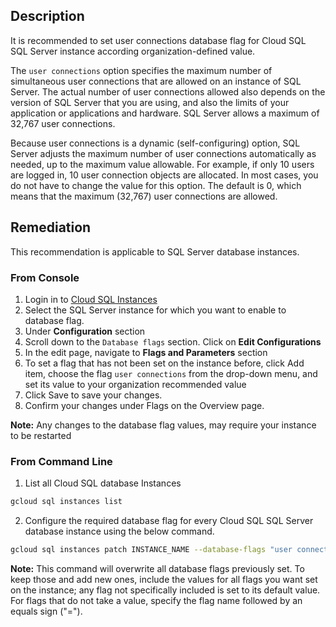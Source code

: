 ## Description

It is recommended to set user connections database flag for Cloud SQL SQL Server instance according organization-defined value.

The `user connections` option specifies the maximum number of simultaneous user connections that are allowed on an instance of SQL Server. The actual number of user
connections allowed also depends on the version of SQL Server that you are using, and also the limits of your application or applications and hardware. SQL Server allows a maximum of 32,767 user connections.

Because user connections is a dynamic (self-configuring) option, SQL Server adjusts the maximum number of user connections automatically as needed, up to the maximum value allowable. For example, if only 10 users are logged in, 10 user connection objects are allocated. In most cases, you do not have to change the value for this option. The default is 0, which means that the maximum (32,767) user connections
are allowed.

## Remediation

This recommendation is applicable to SQL Server database instances.

### From Console

1. Login in to [Cloud SQL Instances](https://console.cloud.google.com/sql/instances)
2. Select the SQL Server instance for which you want to enable to database flag.
3. Under **Configuration** section
4. Scroll down to the `Database flags` section. Click on **Edit Configurations**
5. In the edit page, navigate to **Flags and Parameters** section
6. To set a flag that has not been set on the instance before, click Add item, choose the flag `user connections` from the drop-down menu, and set its value to your organization recommended value
7. Click Save to save your changes.
8. Confirm your changes under Flags on the Overview page.

**Note:** Any changes to the database flag values, may require your instance to be restarted

### From Command Line

1. List all Cloud SQL database Instances

```bash
gcloud sql instances list
```

2. Configure the required database flag for every Cloud SQL SQL Server database instance using the below command.

```bash
gcloud sql instances patch INSTANCE_NAME --database-flags "user connections=[0-32,767]"
```

**Note:** This command will overwrite all database flags previously set. To keep those and add new ones, include the values for all flags you want set on the
instance; any flag not specifically included is set to its default value. For flags that do not take a value, specify the flag name followed by an equals
sign ("=").
